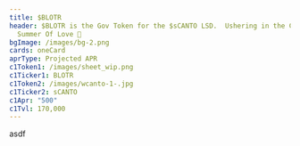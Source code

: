 ```yaml
---
title: $BLOTR
header: $BLOTR is the Gov Token for the $sCANTO LSD.  Ushering in the CANTO
  Summer Of Love 🤑
bgImage: /images/bg-2.png
cards: oneCard
aprType: Projected APR
c1Token1: /images/sheet_wip.png
c1Ticker1: BLOTR
c1Token2: /images/wcanto-1-.jpg
c1Ticker2: sCANTO
c1Apr: "500"
c1Tvl: 170,000
---
```

a﻿sdf